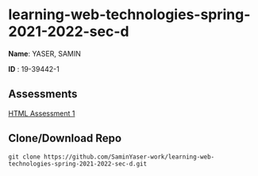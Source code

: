 # learning-web-technologies-spring-2021-2022-sec-d

**Name**: YASER, SAMIN

**ID**  : 19-39442-1

## Assessments
[HTML Assessment 1](https://saminyaser-work.github.io/learning-web-technologies-spring-2021-2022-sec-d/MID_LAB_TASK_02_HTML/assessment1_page1.html)

## Clone/Download Repo

```
git clone https://github.com/SaminYaser-work/learning-web-technologies-spring-2021-2022-sec-d.git
```
